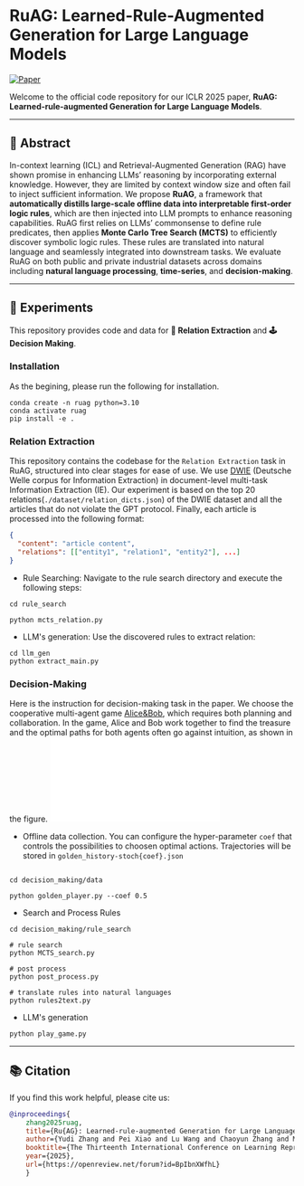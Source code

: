 # RuAG: Learned-Rule-Augmented Generation for Large Language Models

[![Paper](https://img.shields.io/badge/Paper-OpenReview-blue?logo=OpenReview)](https://openreview.net/forum?id=BpIbnXWfhL)

Welcome to the official code repository for our ICLR 2025 paper, **RuAG: Learned-rule-augmented Generation for Large Language Models**.


---

## 📘 Abstract

In-context learning (ICL) and Retrieval-Augmented Generation (RAG) have shown promise in enhancing LLMs’ reasoning by incorporating external knowledge. However, they are limited by context window size and often fail to inject sufficient information.
We propose **RuAG**, a framework that **automatically distills large-scale offline data into interpretable first-order logic rules**, which are then injected into LLM prompts to enhance reasoning capabilities. RuAG first relies on LLMs’ commonsense to define rule predicates, then applies **Monte Carlo Tree Search (MCTS)** to efficiently discover symbolic logic rules. These rules are translated into natural language and seamlessly integrated into downstream tasks.
We evaluate RuAG on both public and private industrial datasets across domains including **natural language processing**, **time-series**, and **decision-making**.


---

## 🧪  Experiments

This repository provides code and data for **🧾 Relation Extraction**  and **🕹️ Decision Making**. 

### Installation

As the begining, please run the following for installation.

```
conda create -n ruag python=3.10
conda activate ruag
pip install -e .
```

### Relation Extraction

This repository contains the codebase for the `Relation Extraction` task in RuAG, structured into clear stages for ease of use. We use [DWIE](https://github.com/klimzaporojets/DWIE.git) (Deutsche Welle corpus for Information Extraction) in document-level multi-task Information Extraction (IE).
Our experiment is based on the top 20 relations(`./dataset/relation_dicts.json`) of the DWIE dataset and all the articles that do not violate the GPT protocol. Finally, each article is processed into the following format:

```json
{
  "content": "article content",
  "relations": [["entity1", "relation1", "entity2"], ...]
}
``` 
- Rule Searching: Navigate to the rule search directory and execute the following steps:

```shell
cd rule_search

python mcts_relation.py

```

- LLM's generation: Use the discovered rules to extract relation:

```shell
cd llm_gen
python extract_main.py
```


### Decision-Making
Here is the instruction for decision-making task in the paper. We choose the cooperative multi-agent game [Alice&Bob](https://github.com/zowiezhang/STAS), which requires both planning and collaboration. In the game, Alice and Bob work together to find the treasure and the optimal paths for both agents often go against intuition, as shown in the figure.
![Case Study](./figures/case_study.pdf)




- Offline data collection. You can configure the hyper-parameter `coef` that controls the possibilities to choosen optimal actions. Trajectories will be stored in `golden_history-stoch{coef}.json`
```shell

cd decision_making/data

python golden_player.py --coef 0.5

```

- Search and Process Rules 
```shell
cd decision_making/rule_search

# rule search
python MCTS_search.py

# post process
python post_process.py

# translate rules into natural languages
python rules2text.py

```

- LLM's generation
```shell
python play_game.py
```

---

## 📚 Citation

If you find this work helpful, please cite us:

```bibtex
@inproceedings{
    zhang2025ruag,
    title={Ru{AG}: Learned-rule-augmented Generation for Large Language Models},
    author={Yudi Zhang and Pei Xiao and Lu Wang and Chaoyun Zhang and Meng Fang and Yali Du and Yevgeniy Puzyrev and Randolph Yao and Si Qin and Qingwei Lin and Mykola Pechenizkiy and Dongmei Zhang and Saravan Rajmohan and Qi Zhang},
    booktitle={The Thirteenth International Conference on Learning Representations},
    year={2025},
    url={https://openreview.net/forum?id=BpIbnXWfhL}
    }
```